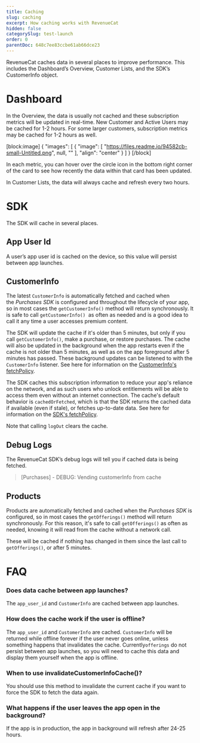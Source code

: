 ```yaml
---
title: Caching
slug: caching
excerpt: How caching works with RevenueCat
hidden: false
categorySlug: test-launch
order: 0
parentDoc: 648c7ee83ccbe61ab66dce23
---
```

RevenueCat caches data in several places to improve performance. This includes the Dashboard’s Overview, Customer Lists, and the SDK’s CustomerInfo object.

# Dashboard

In the Overview, the data is usually not cached and these subscription metrics will be updated in real-time. New Customer and Active Users may be cached for 1-2 hours. For some larger customers, subscription metrics may be cached for 1-2 hours as well.

[block:image]
{
  "images": [
    {
      "image": [
        "https://files.readme.io/94582cb-small-Untitled.png",
        null,
        ""
      ],
      "align": "center"
    }
  ]
}
[/block]

In each metric, you can hover over the circle icon in the bottom right corner of the card to see how recently the data within that card has been updated.

In Customer Lists, the data will always cache and refresh every two hours.

# SDK

The SDK will cache in several places.  

## App User Id

A user’s app user id is cached on the device, so this value will persist between app launches.

## CustomerInfo

The latest `CustomerInfo` is automatically fetched and cached when the _Purchases SDK_ is configured and throughout the lifecycle of your app, so in most cases the `getCustomerInfo()` method will return synchronously. It is safe to call `getCustomerInfo()`  as often as needed and is a good idea to call it any time a user accesses premium content.

The SDK will update the cache if it's older than 5 minutes, but only if you call `getCustomerInfo()`, make a purchase, or restore purchases. The cache will also be updated in the background when the app restarts even if the cache is not older than 5 minutes, as well as on the app foreground after 5 minutes has passed. These background updates can be listened to with the `CustomerInfo` listener. See here for information on the [CustomerInfo's fetchPolicy](https://revenuecat.github.io/purchases-ios-docs/4.19.0/documentation/revenuecat/purchases/customerinfo(fetchpolicy:)/).

The SDK caches this subscription information to reduce your app's reliance on the network, and as such users who unlock entitlements will be able to access them even without an internet connection.  The cache's default behavior is `cachedOrFetched`, which is that the SDK returns the cached data if available (even if stale), or fetches up-to-date data. See here for information on the [SDK's fetchPolicy](https://revenuecat.github.io/purchases-ios-docs/4.19.0/documentation/revenuecat/cachefetchpolicy/).

Note that calling `logOut` clears the cache.

## Debug Logs

The RevenueCat SDK’s debug logs will tell you if cached data is being fetched.

> [Purchases] - DEBUG: Vending customerInfo from cache

## Products

Products are automatically fetched and cached when the _Purchases SDK_ is configured, so in most cases the `getOfferings()` method will return synchronously. For this reason, it's safe to call `getOfferings()` as often as needed, knowing it will read from the cache without a network call.

These will be cached if nothing has changed in them since the last call to `getOfferings()`, or after 5 minutes. 

# FAQ

### Does data cache between app launches?

The `app_user_id` and `CustomerInfo` are cached between app launches. 

### How does the cache work if the user is offline?

The `app_user_id` and `CustomerInfo` are cached. `CustomerInfo` will be returned while offline forever if the user never goes online, unless something happens that invalidates the cache. Currently`offerings` do not persist between app launches, so you will need to cache this data and display them yourself when the app is offline. 

### When to use invalidateCustomerInfoCache()?

You should use this method to invalidate the current cache if you want to force the SDK to fetch the data again.

### What happens if the user leaves the app open in the background?

If the app is in production, the app in background will refresh after 24-25 hours.
